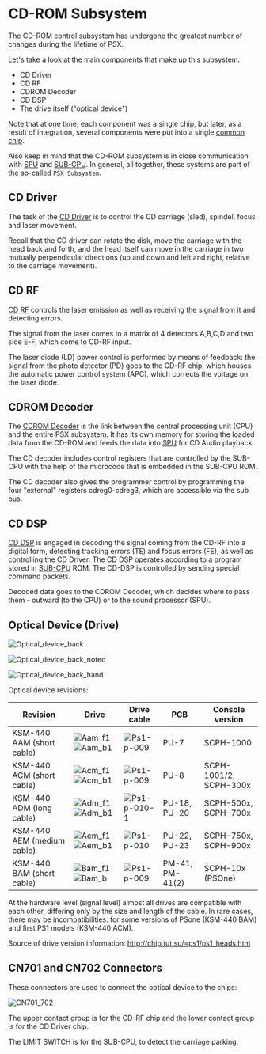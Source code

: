 # CD-ROM Subsystem

The CD-ROM control subsystem has undergone the greatest number of changes during the lifetime of PSX.

Let's take a look at the main components that make up this subsystem.

- CD Driver
- CD RF 
- CDROM Decoder
- CD DSP
- The drive itself ("optical device")

Note that at one time, each component was a single chip, but later, as a result of integration, several components were put into a single [common chip](subic.md).

Also keep in mind that the CD-ROM subsystem is in close communication with [SPU](spu.md) and [SUB-CPU](subcpu.md). In general, all together, these systems are part of the so-called `PSX Subsystem`.

## CD Driver

The task of the [CD Driver](cddriver.md) is to control the CD carriage (sled), spindel, focus and laser movement.

Recall that the CD driver can rotate the disk, move the carriage with the head back and forth, and the head itself can move in the carriage in two mutually perpendicular directions (up and down and left and right, relative to the carriage movement).

## CD RF

[CD RF](cdrf.md) controls the laser emission as well as receiving the signal from it and detecting errors.

The signal from the laser comes to a matrix of 4 detectors A,B,C,D and two side E-F, which come to CD-RF input.

The laser diode (LD) power control is performed by means of feedback: the signal from the photo detector (PD) goes to the CD-RF chip, which houses the automatic power control system (APC), which corrects the voltage on the laser diode.

## CDROM Decoder

The [CDROM Decoder](cddec.md) is the link between the central processing unit (CPU) and the entire PSX subsystem. It has its own memory for storing the loaded data from the CD-ROM and feeds the data into [SPU](spu.md) for CD Audio playback.

The CD decoder includes control registers that are controlled by the SUB-CPU with the help of the microcode that is embedded in the SUB-CPU ROM.

The CD decoder also gives the programmer control by programming the four "external" registers cdreg0-cdreg3, which are accessible via the sub bus.

## CD DSP

[CD DSP](cddsp.md) is engaged in decoding the signal coming from the CD-RF into a digital form, detecting tracking errors (TE) and focus errors (FE), as well as controlling the CD Driver. The CD DSP operates according to a program stored in [SUB-CPU](subcpu.md) ROM. The CD-DSP is controlled by sending special command packets.

Decoded data goes to the CDROM Decoder, which decides where to pass them - outward (to the CPU) or to the sound processor (SPU).

## Optical Device (Drive)

![Optical_device_back](/wiki/imgstore/Optical_device_back.jpg)

![Optical_device_back_noted](/wiki/imgstore/Optical_device_back_noted.jpg)

![Optical_device_back_hand](/wiki/imgstore/Optical_device_back_hand.jpg)

Optical device revisions:

|Revision|Drive|Drive cable|PCB|Console version|
|---|---|---|---|---|
|KSM-440 AAM (short cable)|![Aam_f1](/wiki/imgstore/Aam_f1.jpg) ![Aam_b1](/wiki/imgstore/Aam_b1.jpg)|![Ps1-p-009](/wiki/imgstore/Ps1-p-009.jpg)|PU-7|SCPH-1000|
|KSM-440 ACM (short cable)|![Acm_f1](/wiki/imgstore/Acm_f1.jpg) ![Acm_b1](/wiki/imgstore/Acm_b1.jpg)|![Ps1-p-009](/wiki/imgstore/Ps1-p-009.jpg)|PU-8|SCPH-1001/2, SCPH-300x|
|KSM-440 ADM (long cable)|![Adm_f1](/wiki/imgstore/Adm_f1.jpg) ![Adm_b1](/wiki/imgstore/Adm_b1.jpg)|![Ps1-p-010-1](/wiki/imgstore/Ps1-p-010-1.jpg)|PU-18, PU-20|SCPH-500x, SCPH-700x|
|KSM-440 AEM (medium cable)|![Aem_f1](/wiki/imgstore/Aem_f1.jpg) ![Aem_b1](/wiki/imgstore/Aem_b1.jpg)|![Ps1-p-010](/wiki/imgstore/Ps1-p-010.jpg)|PU-22, PU-23|SCPH-750x, SCPH-900x|
|KSM-440 BAM (short cable)|![Bam_f1](/wiki/imgstore/Bam_f1.jpg) ![Bam_b](/wiki/imgstore/Bam_b.jpg)|![Ps1-p-009](/wiki/imgstore/Ps1-p-009.jpg)|PM-41, PM-41(2)|SCPH-10x (PSOne)|

At the hardware level (signal level) almost all drives are compatible with each other, differing only by the size and length of the cable. In rare cases, there may be incompatibilities: for some versions of PSone (KSM-440 BAM) and first PS1 models (KSM-440 ACM).

Source of drive version information: http://chip.tut.su/=ps1/ps1_heads.htm

## CN701 and CN702 Connectors

These connectors are used to connect the optical device to the chips:

![CN701_702](/wiki/imgstore/CN701_702.jpg)

The upper contact group is for the CD-RF chip and the lower contact group is for the CD Driver chip.

The LIMIT SWITCH is for the SUB-CPU, to detect the carriage parking.
